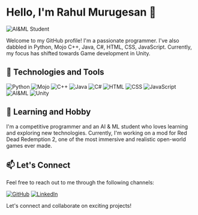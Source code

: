 # Hello, I'm Rahul Murugesan 👋

![AI&ML Student](https://img.shields.io/badge/AI&ML%20Student-blue)

Welcome to my GitHub profile! I'm a passionate programmer. I've also dabbled in Python, Mojo C++, Java, C#, HTML, CSS, JavaScript. Currently, my focus has shifted towards Game development in Unity.

## 🔧 Technologies and Tools

![Python](https://img.shields.io/badge/-Python-red)
![Mojo](https://img.shields.io/badge/-Mojo-green)
![C++](https://img.shields.io/badge/-C++-purple)
![Java](https://img.shields.io/badge/-Java-blueviolet)
![C#](https://img.shields.io/badge/-CS-9cf)
![HTML](https://img.shields.io/badge/-HTML-orange)
![CSS](https://img.shields.io/badge/-CSS-blue)
![JavaScript](https://img.shields.io/badge/-JavaScript-yellow)
![AI&ML](https://img.shields.io/badge/-AI&ML-green)
![Unity](https://img.shields.io/badge/-Unity-red)

## 🌱 Learning and Hobby

I'm a competitive programmer and an AI & ML student who loves learning and exploring new technologies. Currently, I'm working on a mod for Red Dead Redemption 2, one of the most immersive and realistic open-world games ever made.

## 📫 Let's Connect

Feel free to reach out to me through the following channels:

[![GitHub](https://img.shields.io/badge/-GitHub-black?style=flat&logo=github)](https://github.com/RahulM-3)
[![LinkedIn](https://img.shields.io/badge/-LinkedIn-blue?style=flat&logo=linkedin)](https://www.linkedin.com/in/rahul-murugesan-24574424b/)

Let's connect and collaborate on exciting projects!
